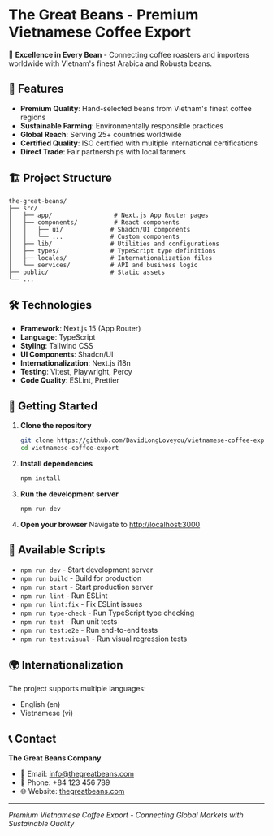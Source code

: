 # The Great Beans - Premium Vietnamese Coffee Export

🌱 **Excellence in Every Bean** - Connecting coffee roasters and importers worldwide with Vietnam's finest Arabica and Robusta beans.

## 🚀 Features

- **Premium Quality**: Hand-selected beans from Vietnam's finest coffee regions
- **Sustainable Farming**: Environmentally responsible practices
- **Global Reach**: Serving 25+ countries worldwide
- **Certified Quality**: ISO certified with multiple international certifications
- **Direct Trade**: Fair partnerships with local farmers

## 🏗️ Project Structure

```
the-great-beans/
├── src/
│   ├── app/                 # Next.js App Router pages
│   ├── components/          # React components
│   │   ├── ui/             # Shadcn/UI components
│   │   └── ...             # Custom components
│   ├── lib/                # Utilities and configurations
│   ├── types/              # TypeScript type definitions
│   ├── locales/            # Internationalization files
│   └── services/           # API and business logic
├── public/                 # Static assets
└── ...
```

## 🛠️ Technologies

- **Framework**: Next.js 15 (App Router)
- **Language**: TypeScript
- **Styling**: Tailwind CSS
- **UI Components**: Shadcn/UI
- **Internationalization**: Next.js i18n
- **Testing**: Vitest, Playwright, Percy
- **Code Quality**: ESLint, Prettier

## 🚀 Getting Started

1. **Clone the repository**
   ```bash
   git clone https://github.com/DavidLongLoveyou/vietnamese-coffee-export.git
   cd vietnamese-coffee-export
   ```

2. **Install dependencies**
   ```bash
   npm install
   ```

3. **Run the development server**
   ```bash
   npm run dev
   ```

4. **Open your browser**
   Navigate to [http://localhost:3000](http://localhost:3000)

## 📝 Available Scripts

- `npm run dev` - Start development server
- `npm run build` - Build for production
- `npm run start` - Start production server
- `npm run lint` - Run ESLint
- `npm run lint:fix` - Fix ESLint issues
- `npm run type-check` - Run TypeScript type checking
- `npm run test` - Run unit tests
- `npm run test:e2e` - Run end-to-end tests
- `npm run test:visual` - Run visual regression tests

## 🌍 Internationalization

The project supports multiple languages:
- English (en)
- Vietnamese (vi)

## 📞 Contact

**The Great Beans Company**
- 📧 Email: info@thegreatbeans.com
- 📱 Phone: +84 123 456 789
- 🌐 Website: [thegreatbeans.com](https://thegreatbeans.com)

---

*Premium Vietnamese Coffee Export - Connecting Global Markets with Sustainable Quality*